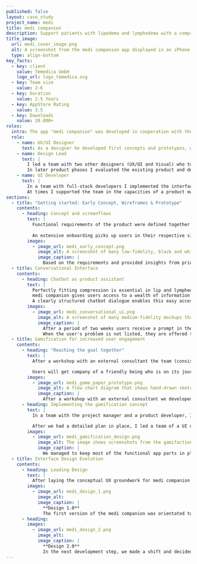 ```yaml
---
published: false
layout: case_study
project_name: medi
title: medi companion
description: Support patients with lipedema and lymphedema with a comprehensive health program. The program provides indication-specific education which includes tips on exercise and nutrition, fashion and the use of medical aids.
title_image:
  url: medi_cover_image.png
  alt: A screenshot from the medi companion app displayed in an iPhone. It shows the a part of the app where users can see a chart that tells how long they wore their compression stockings during the previous seven days.
  type: align-bottom
key_facts:
  - key: client
    value: Temedica GmbH
    logo_url: logo_temedica.svg
  - key: Team size
    value: 2-6
  - key: Duration
    value: 2.5 Years
  - key: AppStore Rating
    value: 3.5
  - key: Downloads
    value: 20.000+
roles:
  intro: The app "medi companion" was developed in cooperation with the Bayreuth-based company [medi](https://www.medi.de/en/). The core team consisted of a Product Owner, a lead and a junior fullstack developer. I took on the roles of leading UX/UI designer and UI developer.
  role:
    - name: UX/UI Designer
      text: As a designer he developed first concepts and prototypes, which helped in presentations and sales pitches to initiate the cooperation with medi. Afterwards, together with the product management, I laid the foundations for the development of the actual app and accompanied the product team as a designer in an advisory and leading role.
    - name: Design Lead
      text: |
        I led a team with two other designers (UX/UI and Visual) who took over the further design work of the product based on my original concepts. On the project level I was responsible for the coordination with internal and external stakeholders.
        In later product phases I evaluated the existing product and developed recommendations for improvements of parts of the user journey and individual features.
    - name: UI Developer
      text: |
        In a team with full-stack developers I implemented the interface design into a component-based frontend in Vue.JS. Especially interesting was the development of dynamic SVG illustrations.
        At times I supported the team in the capacities of a product owner, wrote user stories and defined work packages together with the development team.
sections:
  - title: "Getting started: Early Concept, Wireframes & Prototype"
    contents:
      - heading: Concept and screenflows
        text: |
          Functional requirements of the product were defined together with the product manager and stakeholders from the medi GmbH.
          
          An extensive onboarding picks up users in their respective situations and specifically addresses their individual indications. Later, these data form the basis for the individually generated health programme. The health program provides a wide range of content and tips on living with lip and lymphedema. A product assistant helps users with problems in their day-to-day handling of compression products.
        images:
          - image_url: medi_early_concept.png
            image_alt: A screenshot of many low-fidelity, black and white wireframes that show rough concepts of all relevant app parts and features.
            image_caption: |
              Based on the requirements and provided insights from prior research I created this low-fidelity wireframe prototype. Filled with realistic content drafts this artefact gave stakeholders an impression of the user flow in the product to be and ensured alignment about the direction of product development. This prototype went through several iterations in which stakeholder feedback and new findings were taken into account.
  - title: Conversational Interface
    contents:
      - heading: Chatbot as product assistant
        text: |
          Perfectly fitting compression is essential in lip and lymphedema therapy. It is therefore important that users are informed about the correct use and care of their compression products.
          medi companion gives users access to a wealth of information that can easily be overwhelming in its scope. Therefore, it is important to keep the content easily accessible and to avoid long searches.
          A clearly structured chatbot dialogue enables this easy access. On the basis of known and frequent problems and information needs, conversation paths have been designed in which users can quickly receive help and advice with short, ready-made answers to concrete questions.
        images:
          - image_url: medi_conversational_ui.png
            image_alt: A screenshot of many medium-fidelity mockups that show screen designs for a chatbot dialogue.
            image_caption: |
              After a period of two weeks users receive a prompt in the app that asks wether the compression product stil fits. When users state that they have a problem, the chatbot provides access to information about common issues.
              When the user's problem is not listed, they are offered to send a message directly to a support representative to seek further help. At the end of the chatbot dialogue a new message appears that invites users to continue with their health programmes.
  - title: Gamification for increased user engagement
    contents:
      - heading: "Reaching the goal together"
        text: |
          After a workshop with an external consultant the team (consisting of the product manager, a product developer and myself) developed a gamification concept and story outline which I translated into a paper prototype. This prototype communicated the concept to the stakeholders involved and enabled a constructive dialogue about details and next steps.

          Users will get company of a friendly being who is on its journey to a distant friend. As rewards for consuming the app content, users collect artefacts and items which help their companion to overcome obstacles on the way more easily. Just as the content is intended to help users to master the challenges in their life with the disease.
        images:
          - image_url: medi_game_paper_prototype.png
            image_alt: A flow chart diagram that shows hand-drawn sketches of all screens a user would see on her journey through a part of the gamification story.
            image_caption: |
              After a workshop with an external consultant we developed a concept which I translated into a paper prototype. This conveyed the concept to the stakeholders involved and enabled a constructive dialogue about details and next steps.
      - heading: Implementing the gamification concept
        text: |
          In a team with the project manager and a product developer, I helped to merge the new gamefication elements into the already existing product. We embedded the whole onboarding questionnaire into a dialogue that users have with their selected companion.

          After we had a detailed plan in place, I led a team of a UI designer and a graphic designer that created the interface design and produced lots of illustrations that make up the world in which the story takes place. I focused on planning, directing and stakeholder communication as well on the final production and handover to development.
        images:
          - image_url: medi_gamification_design.png
            image_alt: The image shows screenshots from the gamifaction experience and how we haven woven the game story into the existing user flow. Also there are exmaples from the many illustrations we created for the story that show a part of the game world e.g. a forrest and various items a user can collect to progress in the story.
            image_caption: |
              We managed to keep most of the functional app parts in place and order while weaving the gamification story into the user flow. The game and user interaction with their companions became central to the product's experience.
  - title: Interface Design Evolution
    contents:
      - heading: Leading Design
        text: |
          After laying the conceptual UX groundwork for medi companion I teamed up with two other designers that supported the product team in the areas of interface design and illustration. In a remote setup I led the design team and enabled them to meet our goals through continuous feedback, providing direction where needed and taking care of stakeholder communication.
        images:
          - image_url: medi_design_1.png
            image_alt: 
            image_caption: |
              **Design 1.0**
              The first version of the medi companion was orientated towards medi's corporate design. At the same time, the product was to be given an independent appearance, so that the medi brand would not be overly prominent. Gamification elements form the theme that runs through the app as a red thread.
      - heading:
        images:
          - image_url: medi_design_2.png
            image_alt: 
            image_caption: |
              **Design 2.0**
              In the next development step, we made a shift and decided the app should be clearly recognizable as a product from medi. Above all, the striking magenta which is medi's brand color is now increasingly used against a white background. Prominently used photos bring the medi image world into the app and support brand recognition.
---
```

